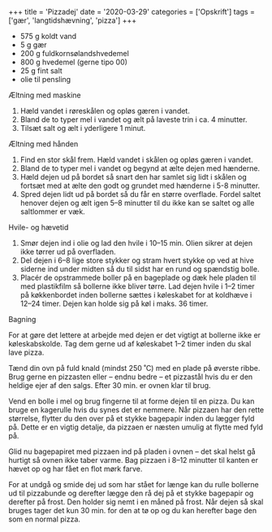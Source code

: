 +++
title = 'Pizzadej'
date = '2020-03-29'
categories = ['Opskrift']
tags = ['gær', 'langtidshævning', 'pizza']
+++

* 575 g koldt vand
* 5 g gær
* 200 g fuldkornsølandshvedemel
* 800 g hvedemel (gerne tipo 00)
* 25 g fint salt
* olie til pensling

Æltning med maskine

1. Hæld vandet i røreskålen og opløs gæren i vandet.
2. Bland de to typer mel i vandet og ælt på laveste trin i ca. 4 minutter.
3. Tilsæt salt og ælt i yderligere 1 minut.

Æltning med hånden

1. Find en stor skål frem. Hæld vandet i skålen og opløs gæren i vandet.
2. Bland de to typer mel i vandet og begynd at ælte dejen med hænderne.
3. Hæld dejen ud på bordet så snart den har samlet sig lidt i skålen og fortsæt med at ælte den godt og grundet med
   hænderne i 5-8 minutter.
4. Spred dejen lidt ud på bordet så du får en større overflade. Fordel saltet henover dejen og ælt igen 5–8 minutter til
   du ikke kan se saltet og alle saltlommer er væk.

Hvile- og hævetid

1. Smør dejen ind i olie og lad den hvile i 10–15 min. Olien sikrer at dejen ikke tørrer ud på overfladen.
2. Del dejen i 6–8 lige store stykker og stram hvert stykke op ved at hive siderne ind under midten så du til sidst har
   en rund og spændstig bolle.
3. Placér de opstrammede boller på en bageplade og dæk hele pladen til med plastikfilm så bollerne ikke bliver tørre.
   Lad dejen hvile i 1–2 timer på køkkenbordet inden bollerne sættes i køleskabet for at koldhæve i 12–24 timer. Dejen
   kan holde sig på køl i maks. 36 timer.

Bagning

For at gøre det lettere at arbejde med dejen er det vigtigt at bollerne ikke er køleskabskolde. Tag dem gerne ud af
køleskabet 1–2 timer inden du skal lave pizza.

Tænd din ovn på fuld knald (mindst 250 ˚C) med en plade på øverste ribbe. Brug gerne en pizzasten eller – endnu bedre –
et pizzastål hvis du er den heldige ejer af den salgs. Efter 30 min. er ovnen klar til brug.

Vend en bolle i mel og brug fingerne til at forme dejen til en pizza. Du kan bruge en kagerulle hvis du synes det er
nemmere. Når pizzaen har den rette størrelse, flytter du den over på et stykke bagepapir inden du lægger fyld på. Dette
er en vigtig detalje, da pizzaen er næsten umulig at flytte med fyld på.

Glid nu bagepapiret med pizzaen ind på pladen i ovnen – det skal helst gå hurtigt så ovnen ikke taber varme. Bag pizzaen
i 8–12 minutter til kanten er hævet op og har fået en flot mørk farve.

For at undgå og smide dej ud som har stået for længe kan du rulle bollerne ud til pizzabunde og derefter lægge den rå
dej på et stykke bagepapir og derefter på frost. Den holder sig nemt i en måned på frost. Når dejen så skal bruges tager
det kun 30 min. for den at tø op og du kan herefter bage den som en normal pizza.

